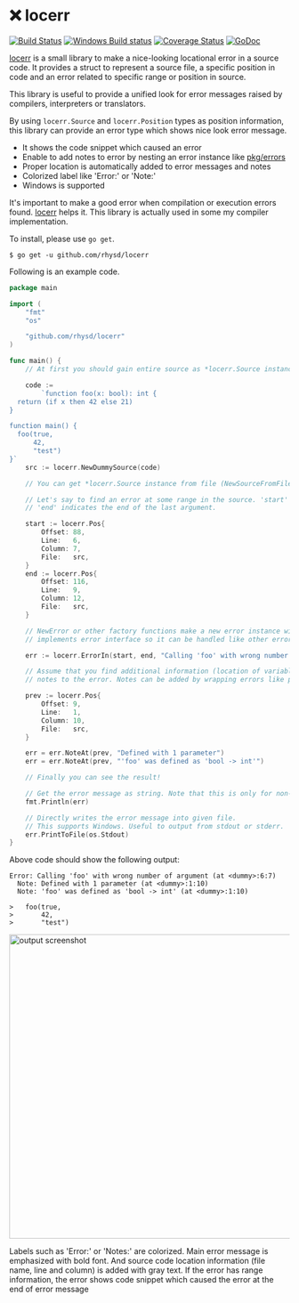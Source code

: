 :x: locerr
==========
[![Build Status][build badge]][travis result]
[![Windows Build status][windows build badge]][appveyor result]
[![Coverage Status][coverage status]][coverage result]
[![GoDoc][godoc badge]][locerr document]

[locerr][locerr document] is a small library to make a nice-looking locational error in a source code.
It provides a struct to represent a source file, a specific position in code and an error related to
specific range or position in source.

This library is useful to provide a unified look for error messages raised by compilers, interpreters
or translators.

By using `locerr.Source` and `locerr.Position` types as position information, this library can provide
an error type which shows nice look error message.

- It shows the code snippet which caused an error
- Enable to add notes to error by nesting an error instance like [pkg/errors](https://github.com/pkg/errors)
- Proper location is automatically added to error messages and notes
- Colorized label like 'Error:' or 'Note:'
- Windows is supported

It's important to make a good error when compilation or execution errors found. [locerr][locerr document]
helps it. This library is actually used in some my compiler implementation.

To install, please use `go get`.

```console
$ go get -u github.com/rhysd/locerr
```

Following is an example code.

```go
package main

import (
	"fmt"
	"os"

	"github.com/rhysd/locerr"
)

func main() {
	// At first you should gain entire source as *locerr.Source instance.

	code :=
		`function foo(x: bool): int {
  return (if x then 42 else 21)
}

function main() {
  foo(true,
      42,
      "test")
}`
	src := locerr.NewDummySource(code)

	// You can get *locerr.Source instance from file (NewSourceFromFile) or stdin (NewSourceFromStdin) also.

	// Let's say to find an error at some range in the source. 'start' indicates the head of the first argument.
    // 'end' indicates the end of the last argument.

	start := locerr.Pos{
		Offset: 88,
		Line:   6,
		Column: 7,
		File:   src,
	}
	end := locerr.Pos{
		Offset: 116,
		Line:   9,
		Column: 12,
		File:   src,
	}

	// NewError or other factory functions make a new error instance with the range. locerr.Error instance
	// implements error interface so it can be handled like other error types.

	err := locerr.ErrorIn(start, end, "Calling 'foo' with wrong number of argument")

	// Assume that you find additional information (location of variable and its type). Then you can add some
	// notes to the error. Notes can be added by wrapping errors like pkg/errors library.

	prev := locerr.Pos{
		Offset: 9,
		Line:   1,
		Column: 10,
		File:   src,
	}

	err = err.NoteAt(prev, "Defined with 1 parameter")
	err = err.NoteAt(prev, "'foo' was defined as 'bool -> int'")

	// Finally you can see the result!

	// Get the error message as string. Note that this is only for non-Windows OS.
	fmt.Println(err)

	// Directly writes the error message into given file.
	// This supports Windows. Useful to output from stdout or stderr.
	err.PrintToFile(os.Stdout)
}
```

Above code should show the following output:

```
Error: Calling 'foo' with wrong number of argument (at <dummy>:6:7)
  Note: Defined with 1 parameter (at <dummy>:1:10)
  Note: 'foo' was defined as 'bool -> int' (at <dummy>:1:10)

>   foo(true,
>       42,
>       "test")

```

<img src="https://github.com/rhysd/ss/blob/master/locerr/output.png?raw=true" width="547" alt="output screenshot"/>

Labels such as 'Error:' or 'Notes:' are colorized. Main error message is emphasized with bold font.
And source code location information (file name, line and column) is added with gray text.
If the error has range information, the error shows code snippet which caused the error at the end
of error message

[locerr document]: https://godoc.org/github.com/rhysd/locerr
[build badge]: https://travis-ci.org/rhysd/locerr.svg?branch=master
[travis result]: https://travis-ci.org/rhysd/locerr
[coverage status]: https://codecov.io/gh/rhysd/locerr/branch/master/graph/badge.svg
[coverage result]: https://codecov.io/gh/rhysd/locerr
[windows build badge]: https://ci.appveyor.com/api/projects/status/v4ghlgka6e6st2mn/branch/master?svg=true
[appveyor result]: https://ci.appveyor.com/project/rhysd/locerr/branch/master
[godoc badge]: https://godoc.org/github.com/rhysd/locerr?status.svg
